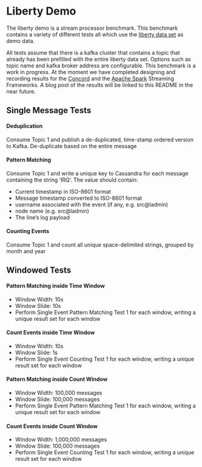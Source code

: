 # Liberty Demo

The liberty demo is a stream processor benchmark. This benchmark contains a variety
of different tests all which use the
[liberty data set](https://web.archive.org/web/20130604233714/http://www.cs.sandia.gov/~jrstear/logs/)
as demo data.

All tests assume that there is a kafka cluster that contains a topic that already has
been prefilled with the entire liberty data set. Options such as topic name and
kafka broker address are configurable. This benchmark is a work in progress. At the moment
we have completed designing and recording results for the [Concord](http://concord.io) and
the [Apache Spark](http://spark.apache.org) Streaming Frameworks. A blog post of the results
will be linked to this README in the near future.

## Single Message Tests

#### Deduplication

Consume Topic 1 and publish a de-duplicated, time-stamp ordered version to Kafka. De-duplicate based on the entire message

#### Pattern Matching

Consume Topic 1 and write a unique key to Cassandra for each message containing the string ‘IRQ’. The value should contain:
- Current timestamp in ISO-8601 format
- Message timestamp converted to ISO-8601 format
- username associated with the event (if any, e.g. src@ladmin)
- node name (e.g. src@ladmin)
- The line’s log payload

#### Counting Events

Consume Topic 1 and count all unique space-delimited strings, grouped by month and year

## Windowed Tests

#### Pattern Matching inside Time Window

- Window Width: 10s
- Window Slide: 10s
- Perform Single Event Pattern Matching Test 1 for each window, writing a unique result set for each window

#### Count Events inside Time Window

- Window Width: 10s
- Window Slide: 1s
- Perform Single Event Counting Test 1 for each window, writing a unique result set for each window

#### Pattern Matching inside Count Window

- Window Width: 100,000 messages
- Window Slide: 100,000 messages
- Perform Single Event Pattern Matching Test 1 for each window, writing a unique result set for each window

#### Count Events inside Count Window

- Window Width: 1,000,000 messages
- Window Slide: 100,000 messages
- Perform Single Event Counting Test 1 for each window, writing a unique result set for each window
